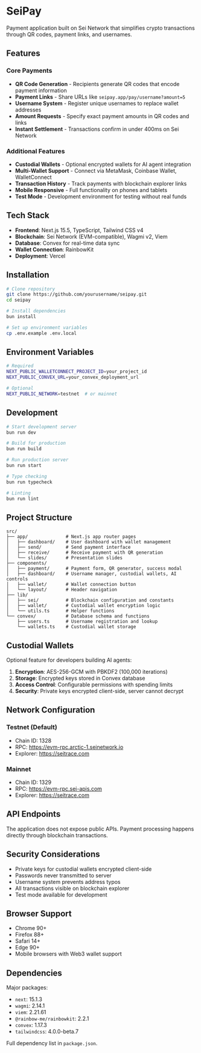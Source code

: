 # SeiPay

Payment application built on Sei Network that simplifies crypto transactions through QR codes, payment links, and usernames.

## Features

### Core Payments
- **QR Code Generation** - Recipients generate QR codes that encode payment information
- **Payment Links** - Share URLs like `seipay.app/pay/username?amount=5`
- **Username System** - Register unique usernames to replace wallet addresses
- **Amount Requests** - Specify exact payment amounts in QR codes and links
- **Instant Settlement** - Transactions confirm in under 400ms on Sei Network

### Additional Features
- **Custodial Wallets** - Optional encrypted wallets for AI agent integration
- **Multi-Wallet Support** - Connect via MetaMask, Coinbase Wallet, WalletConnect
- **Transaction History** - Track payments with blockchain explorer links
- **Mobile Responsive** - Full functionality on phones and tablets
- **Test Mode** - Development environment for testing without real funds

## Tech Stack

- **Frontend**: Next.js 15.5, TypeScript, Tailwind CSS v4
- **Blockchain**: Sei Network (EVM-compatible), Wagmi v2, Viem
- **Database**: Convex for real-time data sync
- **Wallet Connection**: RainbowKit
- **Deployment**: Vercel

## Installation

```bash
# Clone repository
git clone https://github.com/yourusername/seipay.git
cd seipay

# Install dependencies
bun install

# Set up environment variables
cp .env.example .env.local
```

## Environment Variables

```bash
# Required
NEXT_PUBLIC_WALLETCONNECT_PROJECT_ID=your_project_id
NEXT_PUBLIC_CONVEX_URL=your_convex_deployment_url

# Optional
NEXT_PUBLIC_NETWORK=testnet  # or mainnet
```

## Development

```bash
# Start development server
bun run dev

# Build for production
bun run build

# Run production server
bun run start

# Type checking
bun run typecheck

# Linting
bun run lint
```

## Project Structure

```
src/
├── app/              # Next.js app router pages
│   ├── dashboard/    # User dashboard with wallet management
│   ├── send/         # Send payment interface
│   ├── receive/      # Receive payment with QR generation
│   └── slides/       # Presentation slides
├── components/       
│   ├── payment/      # Payment form, QR generator, success modal
│   ├── dashboard/    # Username manager, custodial wallets, AI controls
│   ├── wallet/       # Wallet connection button
│   └── layout/       # Header navigation
├── lib/
│   ├── sei/          # Blockchain configuration and constants
│   ├── wallet/       # Custodial wallet encryption logic
│   └── utils.ts      # Helper functions
└── convex/           # Database schema and functions
    ├── users.ts      # Username registration and lookup
    └── wallets.ts    # Custodial wallet storage
```

## Custodial Wallets

Optional feature for developers building AI agents:

1. **Encryption**: AES-256-GCM with PBKDF2 (100,000 iterations)
2. **Storage**: Encrypted keys stored in Convex database
3. **Access Control**: Configurable permissions with spending limits
4. **Security**: Private keys encrypted client-side, server cannot decrypt

## Network Configuration

### Testnet (Default)
- Chain ID: 1328
- RPC: https://evm-rpc.arctic-1.seinetwork.io
- Explorer: https://seitrace.com

### Mainnet
- Chain ID: 1329
- RPC: https://evm-rpc.sei-apis.com
- Explorer: https://seitrace.com

## API Endpoints

The application does not expose public APIs. Payment processing happens directly through blockchain transactions.

## Security Considerations

- Private keys for custodial wallets encrypted client-side
- Passwords never transmitted to server
- Username system prevents address typos
- All transactions visible on blockchain explorer
- Test mode available for development

## Browser Support

- Chrome 90+
- Firefox 88+
- Safari 14+
- Edge 90+
- Mobile browsers with Web3 wallet support

## Dependencies

Major packages:
- `next`: 15.1.3
- `wagmi`: 2.14.1
- `viem`: 2.21.61
- `@rainbow-me/rainbowkit`: 2.2.1
- `convex`: 1.17.3
- `tailwindcss`: 4.0.0-beta.7

Full dependency list in `package.json`.